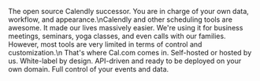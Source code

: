 The open source Calendly successor. You are in charge of your own data, workflow, and appearance.\nCalendly and other scheduling tools are awesome. It made our lives massively easier. We're using it for business meetings, seminars, yoga classes, and even calls with our families. However, most tools are very limited in terms of control and customization.\n    That's where Cal.com comes in. Self-hosted or hosted by us. White-label by design. API-driven and ready to be deployed on your own domain. Full control of your events and data.
